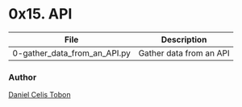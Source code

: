 # 0x15. API

| File | Description |
| ------ | ------ |
| 0-gather_data_from_an_API.py | Gather data from an API |

### Author
[Daniel Celis Tobon](https://github.com/danicelistobon)
